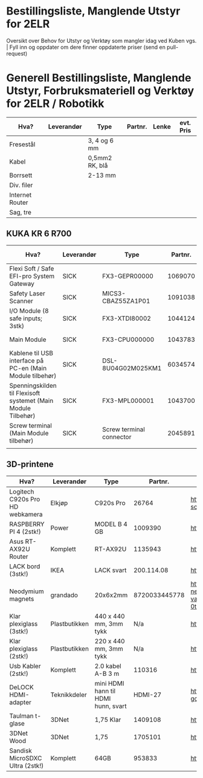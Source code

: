 # Bestillingsliste, Manglende Utstyr for 2ELR
Oversikt over Behov for Utstyr og Verktøy som mangler idag ved Kuben vgs.
|
Fyll inn og oppdater om dere finner oppdaterte priser (send en pull-request)

# Generell Bestillingsliste, Manglende Utstyr, Forbruksmateriell og Verktøy for 2ELR / Robotikk 
| Hva?                                                          | Leverandør                    | Type                     | Partnr. | Lenke | evt. Pris                                                                                                                                                                                                                                                                                                                                       |
|---------------------------------------------------------------|--------------------------|--------------------------|---------|----------------------------------------------------------------------------------------------------------------------------------------------------------------------------------------------------------------------------------------------------------------------------------------------------------------------------------------------|---------|
| Fresestål                     | | 3, 4 og 6 mm         |  |         | |
| Kabel                     || 0,5mm2 RK, blå       |  |         | |
| Borrsett                  || 2-13 mm        |  |         | |
| Div. filer                 | |        |  |         | |
|Internet Router||||||
|Sag, tre||||||

## KUKA KR 6 R700

| Hva?                                                          | Leverandør                    | Type                     | Partnr. | Lenke | evt. Pris                                                                                                                                                                                                                                                                                                                                       |
|---------------------------------------------------------------|--------------------------|--------------------------|---------|----------------------------------------------------------------------------------------------------------------------------------------------------------------------------------------------------------------------------------------------------------------------------------------------------------------------------------------------|---------|
| Flexi Soft / Safe EFI-pro System Gateway                      | SICK | FX3-GEPR00000            | 1069070 | https://www.sick.com/no/en/safety-systems-and-solutions/safety-systems/safe-efi-pro-system/fx3-gepr00000/p/p592553?ff_data=JmZmX2lkPXA1OTI1NTMmZmZfbWFzdGVySWQ9cDU5MjU1MyZmZl90aXRsZT1GWDMtR0VQUjAwMDAwJmZmX3F1ZXJ5PSZmZl9wb3M9MiZmZl9vcmlnUG9zPTImZmZfcGFnZT0xJmZmX3BhZ2VTaXplPTI0JmZmX29yaWdQYWdlU2l6ZT0yNCZmZl9zaW1pPTk1LjA=              ||
| Safety Laser Scanner                                          | SICK | MICS3-CBAZ55ZA1P01       | 1091038 | https://www.sick.com/no/en/safety-systems-and-solutions/safety-systems/safe-efi-pro-system/mics3-cbaz55za1p01/p/p586545?ff_data=JmZmX2lkPXA1ODY1NDUmZmZfbWFzdGVySWQ9cDU4NjU0NSZmZl90aXRsZT1NSUNTMy1DQkFaNTVaQTFQMDEmZmZfcXVlcnk9JmZmX3Bvcz0zJmZmX29yaWdQb3M9MyZmZl9wYWdlPTEmZmZfcGFnZVNpemU9MjQmZmZfb3JpZ1BhZ2VTaXplPTI0JmZmX3NpbWk9OTQuMA== ||
| I/O Module (8 safe inputs; 3stk)                                    | SICK | FX3-XTDI80002            | 1044124 | https://www.sick.com/no/en/safety-systems-and-solutions/safety-systems/safe-efi-pro-system/fx3-gepr00000/p/p592553?ff_data=JmZmX2lkPXA1OTI1NTMmZmZfbWFzdGVySWQ9cDU5MjU1MyZmZl90aXRsZT1GWDMtR0VQUjAwMDAwJmZmX3F1ZXJ5PSZmZl9wb3M9MiZmZl9vcmlnUG9zPTImZmZfcGFnZT0xJmZmX3BhZ2VTaXplPTI0JmZmX29yaWdQYWdlU2l6ZT0yNCZmZl9zaW1pPTk1LjA=              ||
| Main Module                                                   | SICK | FX3-CPU000000            | 1043783 | https://www.sick.com/no/en/safety-systems-and-solutions/safety-systems/safe-efi-pro-system/fx3-cpu000000/p/p80477?ff_data=JmZmX2lkPXA4MDQ3NyZmZl9tYXN0ZXJJZD1wODA0NzcmZmZfdGl0bGU9RlgzLUNQVTAwMDAwMCZmZl9xdWVyeT0mZmZfcG9zPTEmZmZfb3JpZ1Bvcz0xJmZmX3BhZ2U9MSZmZl9wYWdlU2l6ZT0yNCZmZl9vcmlnUGFnZVNpemU9MjQmZmZfc2ltaT05Ny4w                   ||
| Kablene til USB interface på PC-en (Main Module tilbehør)     | SICK | DSL-8U04G02M025KM1       | 6034574 | https://www.sick.com/no/en/dsl-8u04g02m025km1/p/p314713                                                                                                                                                                                                                                                                                      ||
| Spenningskilden til Flexisoft systemet (Main Module Tilbehør) | SICK | FX3-MPL000001            | 1043700 | https://www.sick.com/no/en/fx3-mpl000001/p/p315316                                                                                                                                                                                                                                                                                           ||
| Screw terminal (Main Module tilbehør)                         | SICK | Screw terminal connector | 2045891 | https://www.sick.com/no/en/screw-terminal-connector/p/p314610                                                                                                                                                                                                                                                                                ||
| | | | | |    

## 3D-printene                                                                                                                                                                                                                                                            
| Hva?                                                          | Leverandør                    | Type                     | Partnr. | Lenke | evt. Pris                                                                                                                                                                                                                                                                                                                                       |
|---------------------------------|---------------|-------------------------------------|---------------|-------------------------------------------------------------------------------------------------------------------------------------------------------------------------------------------------------------------------------------------------------------------------------------|--------------|
| Logitech C920s Pro HD webkamera         | Elkjøp        | C920s Pro                           | 26764         | https://www.elkjop.no/product/foto-og-video/webkamera/26764/logitech-c920s-pro-hd-webkamera?scid=Pricecomparison2989_5_False&utm_id=Pricecomparison2989_5_False                                                                                                                     | 749kr        |
| RASPBERRY PI 4 (2stk!)          | Power         | MODEL B 4 GB                        | 1009390       | https://www.power.no/data-og-tilbehoer/datakomponenter/hovedkort/raspberry-pi-4-model-b-4-gb/p-1009390/                                                                                                                                                                             | 599kr        |
| Asus RT-AX92U Router            | Komplett      | RT-AX92U                            | 1135943       | https://www.komplett.no/product/1135943/datautstyr/nettverk/routere/asus-rt-ax92u-router#                                                                                                                                                                                           | 2489kr       |
| LACK bord (3stk!)               | IKEA          | LACK svart                          | 200.114.08    | https://www.ikea.com/no/no/p/lack-bord-svart-20011408/                                                                                                                                                                                                                              | 79kr-stk     |
| Neodymium magnets               | grandado      | 20x6x2mm                            | 8720033445778 | https://no.grandado.com/products/20pcs-lot-f-20x6x2mm-n35-strong-square-ndfeb-sjeldne-earth-magnet-20-6-2mm-neodym-magneter-20mm-x-6mm-x-2mm?variant=18757914918969&currency=NOK&gclid=Cj0KCQiA0NfvBRCVARIsAO4930kWzJdT0frpfEz6-0tvENqq5ubRIXN74PM3QsgXsj8RSARMe80V-ywaAo5OEALw_wcB | 137kr        |
| Klar plexiglass (3stk!)         | Plastbutikken | 440 x 440 mm, 3mm tykk              | N/a           | https://www.plastbutikken.no/shop/klar-plexiglass-27113p.html                                                                                                                                                                                                                       | 627,94kr-stk |
| Klar plexiglass (2stk!)         | Plastbutikken | 220 x 440 mm, 3mm tykk              | N/a           | https://www.plastbutikken.no/shop/klar-plexiglass-27113p.html                                                                                                                                                                                                                       | 627,94-stk   |
| Usb Kabler (2stk!)              | Komplett      | 2.0 kabel A-B 3 m                   | 110316        | https://www.komplett.no/product/110316/datautstyr/pc-tilbehoer/kabler/usb-kabler/usb-20-kabel-a-b-3-m#                                                                                                                                                                              | 119kr        |
| DeLOCK HDMI-adapter             | Teknikkdeler  | mini HDMI hann til HDMI hunn, svart | HDMI-27       | https://www.teknikkdeler.no/delock-hdmi-adapter-mini-hdmi-hann-til-hdmi-hunn-svart?gclid=Cj0KCQiA0NfvBRCVARIsAO4930kUyQPdcWFXZryvaWNB7WTMGAOUApL9d26wWHXKkOhekT8iL6FS8eIaAnd2EALw_wcB                                                                                               | 55kr         |                                                                                                                      
| Taulman t-glase                 | 3DNet         | 1,75 Klar                           | 1409108       | https://3dnet.no/collections/1-75/products/taulman-t-glase?variant=13747367299                                                                                                                                                                                                      | 495kr        |
| 3DNet Wood                      | 3DNet         | 1,75                                | 1705101       | https://3dnet.no/collections/1-75/products/wood-1-75                                                                                                                                                                                                                                | 349kr        |
| Sandisk MicroSDXC Ultra (2stk!) | Komplett | 64GB | 953833 | https://www.komplett.no/product/953833/foto-video/minnekort-til-foto-video/sandisk-microsdxc-ultra-64gb | 135kr |

